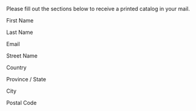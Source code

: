 Please fill out the sections below to receive a printed catalog in your mail.

First Name

Last Name

Email

Street Name

Country

Province / State

City

Postal Code
